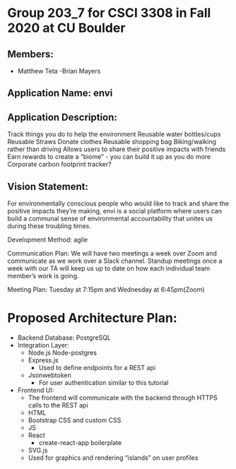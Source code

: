 # Group 203_7 for CSCI 3308 in Fall 2020 at CU Boulder
## Members:

 - Matthew Teta
 -Brian Mayers

## Application Name: envi

## Application Description:
Track things you do to help the environment
Reusable water bottles/cups
Reusable Straws
Donate clothes
Reusable shopping bag
Biking/walking rather than driving
Allows users to share their positive impacts with friends
Earn rewards to create a “biome” - you can build it up as you do more
Corporate carbon footprint tracker?

## Vision Statement:
For environmentally conscious people who would like to track and share the positive impacts they’re making, envi is a social platform where users can build a communal sense of environmental accountability that unites us during these troubling times.

Development Method: agile

Communication Plan: We will have two meetings a week over Zoom and communicate as we work over a Slack channel. Standup meetings once a week with our TA will keep us up to date on how each individual team member’s work is going.

Meeting Plan: Tuesday at 7:15pm and Wednesday at 6:45pm(Zoom)



# Proposed Architecture Plan:

- Backend Database: PostgreSQL
- Integration Layer:
  - Node.js
   Node-postgres
  - Express.js
    - Used to define endpoints for a REST api
  - Jsonwebtoken
    - For user authentication similar to this tutorial
- Frontend UI:
  - The frontend will communicate with the backend through HTTPS calls to the REST api
  - HTML
  - Bootstrap CSS and custom CSS
  - JS
  - React
    - create-react-app boilerplate
  - SVG.js
  - Used for graphics and rendering “islands” on user profiles


